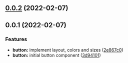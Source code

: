 ## [0.0.2](https://github.com/matheusdavidson/ng-tw/compare/v0.0.1...v0.0.2) (2022-02-07)



## 0.0.1 (2022-02-07)


### Features

* **button:** implement layout, colors and sizes ([2e867c0](https://github.com/matheusdavidson/ng-tw/commit/2e867c006fa6e33ce5622e1d6275b6488f01a0ee))
* **button:** initial button component ([3d94101](https://github.com/matheusdavidson/ng-tw/commit/3d941015f5bc96b572cb29023e5f549f3dedad8f))



